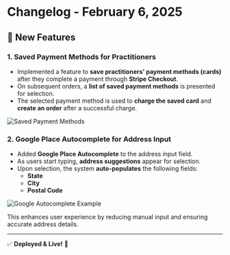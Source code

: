 # Changelog - February 6, 2025

## 🚀 New Features

### 1. Saved Payment Methods for Practitioners
- Implemented a feature to **save practitioners' payment methods (cards)** after they complete a payment through **Stripe Checkout**.
- On subsequent orders, a **list of saved payment methods** is presented for selection.
- The selected payment method is used to **charge the saved card** and **create an order** after a successful charge.

![Saved Payment Methods](https://example.com/payment-methods.png)

### 2. Google Place Autocomplete for Address Input
- Added **Google Place Autocomplete** to the address input field.
- As users start typing, **address suggestions** appear for selection.
- Upon selection, the system **auto-populates** the following fields:
  - **State**
  - **City**
  - **Postal Code**

![Google Autocomplete Example](https://res.cloudinary.com/kahmyl/image/upload/v1738843211/Screenshot_2025-02-06_at_12.43.07_bzxx53.png)

This enhances user experience by reducing manual input and ensuring accurate address details.

---

✅ **Deployed & Live!** 🚀
